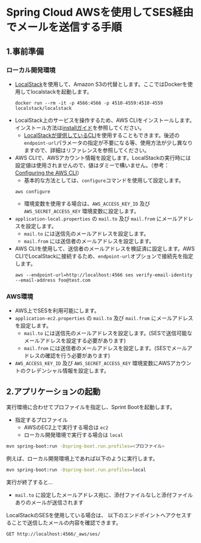 # Spring Cloud AWSを使用してSES経由でメールを送信する手順

## 1.事前準備

### ローカル開発環境

* [LocalStack](https://localstack.cloud/)を使用して、Amazon S3の代替とします。ここではDockerを使用してlocalstackを起動します。
  ```
  docker run --rm -it -p 4566:4566 -p 4510-4559:4510-4559 localstack/localstack
  ```
* LocalStack上のサービスを操作するため、AWS CLIをインストールします。インストール方法は[installガイド](https://docs.aws.amazon.com/cli/latest/userguide/getting-started-install.html)を参照してください。
  * [LocalStackが提供しているCLI](https://docs.localstack.cloud/user-guide/integrations/aws-cli/#localstack-aws-cli-awslocal)を使用することもできます。後述の`endpoint-url`パラメータの指定が不要になる等、使用方法が少し異なりますので、詳細はリファレンスを参照してください。
* AWS CLIで、AWSアカウント情報を設定します。LocalStackの実行時には設定値は使用されませんので、値はダミーで構いません。（参考：[Configuring the AWS CLI](https://docs.aws.amazon.com/cli/latest/userguide/cli-chap-configure.html)）
  * 基本的な方法としては、`configure`コマンドを使用して設定します。
  ```
  aws configure
  ```
  * 環境変数を使用する場合は、`AWS_ACCESS_KEY_ID` 及び `AWS_SECRET_ACCESS_KEY` 環境変数に設定します。
* `application-local.properties` の `mail.to` 及び `mail.from` にメールアドレスを設定します。
  * `mail.to` には送信先のメールアドレスを設定します。
  * `mail.from` には送信者のメールアドレスを設定します。
* AWS CLIを使用して、送信者のメールアドレスを検証済に設定します。AWS CLIでLocalStackに接続するため、`endpoint-url`オプションで接続先を指定します。
  ```
  aws --endpoint-url=http://localhost:4566 ses verify-email-identity --email-address foo@test.com
  ```

### AWS環境

* AWS上でSESを利用可能にします。
* `application-ec2.properties` の `mail.to` 及び `mail.from` にメールアドレスを設定します。  
  * `mail.to` には送信先のメールアドレスを設定します。(SESで送信可能なメールアドレスを設定する必要があります)
  * `mail.from` には送信者のメールアドレスを設定します。(SESでメールアドレスの確認を行う必要があります)
* `AWS_ACCESS_KEY_ID` 及び `AWS_SECRET_ACCESS_KEY` 環境変数にAWSアカウントのクレデンシャル情報を設定します。

## 2.アプリケーションの起動

実行環境に合わせてプロファイルを指定し、Sprint Bootを起動します。

* 指定するプロファイル
  * AWSのEC2上で実行する場合は `ec2`
  * ローカル開発環境で実行する場合は `local`

```bash
mvn spring-boot:run -Dspring-boot.run.profiles=<プロファイル>
```

例えば、ローカル開発環境上であれば以下のように実行します。
```bash
mvn spring-boot:run -Dspring-boot.run.profiles=local
```

実行が終了すると…
*  `mail.to` に設定したメールアドレス宛に、添付ファイルなしと添付ファイルありのメールが送信されます

LocalStackのSESを使用している場合は、 以下のエンドポイントへアクセスすることで送信したメールの内容を確認できます。
```
GET http://localhost:4566/_aws/ses/
```
